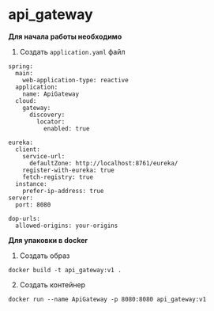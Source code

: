 # api_gateway

**Для начала работы необходимо**

1. Создать ```application.yaml``` файл

```angular2html
spring:
  main:
    web-application-type: reactive
  application:
    name: ApiGateway
  cloud:
    gateway:
      discovery:
        locator:
          enabled: true

eureka:
  client:
    service-url:
      defaultZone: http://localhost:8761/eureka/
    register-with-eureka: true
    fetch-registry: true
  instance:
    prefer-ip-address: true
server:
  port: 8080

dop-urls:
  allowed-origins: your-origins
```

**Для упаковки в docker**

1. Создать образ 

```docker build -t api_gateway:v1 .```

2. Создать контейнер

```docker run --name ApiGateway -p 8080:8080 api_gateway:v1```